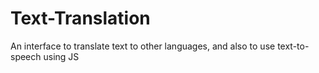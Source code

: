 # Text-Translation
An interface to translate text to other languages, and also to use text-to-speech using JS
